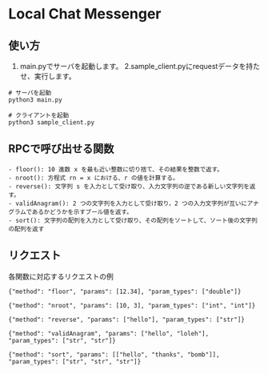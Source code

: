 # Local Chat Messenger

## 使い方
1. main.pyでサーバを起動します。
2.sample_client.pyにrequestデータを持たせ、実行します。

```
# サーバを起動
python3 main.py
```

```
# クライアントを起動
python3 sample_client.py
```

## RPCで呼び出せる関数
```
- floor(): 10 進数 x を最も近い整数に切り捨て、その結果を整数で返す。
- nroot(): 方程式 rn = x における、r の値を計算する。
- reverse(): 文字列 s を入力として受け取り、入力文字列の逆である新しい文字列を返す。
- validAnagram(): 2 つの文字列を入力として受け取り，2 つの入力文字列が互いにアナグラムであるかどうかを示すブール値を返す。
- sort(): 文字列の配列を入力として受け取り、その配列をソートして、ソート後の文字列の配列を返す
```

## リクエスト
各関数に対応するリクエストの例
```
{"method": "floor", "params": [12.34], "param_types": ["double"]}

{"method": "nroot", "params": [10, 3], "param_types": ["int", "int"]}

{"method": "reverse", "params": ["hello"], "param_types": ["str"]}

{"method": "validAnagram", "params": ["hello", "loleh"], "param_types": ["str", "str"]}

{"method": "sort", "params": [["hello", "thanks", "bomb"]], "param_types": ["str", "str", "str"]}
```
